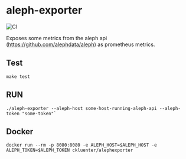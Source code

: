 # aleph-exporter
![CI](https://github.com/ckluenter/aleph-exporter/workflows/CI/badge.svg)

Exposes some metrics from the aleph api (https://github.com/alephdata/aleph) as prometheus metrics.
## Test
`make test`

## RUN
```
./aleph-exporter --aleph-host some-host-running-aleph-api --aleph-token "some-token"`
```

## Docker

```
docker run --rm -p 8080:8080 -e ALEPH_HOST=$ALEPH_HOST -e ALEPH_TOKEN=$ALEPH_TOKEN ckluenter/alephexporter
```

